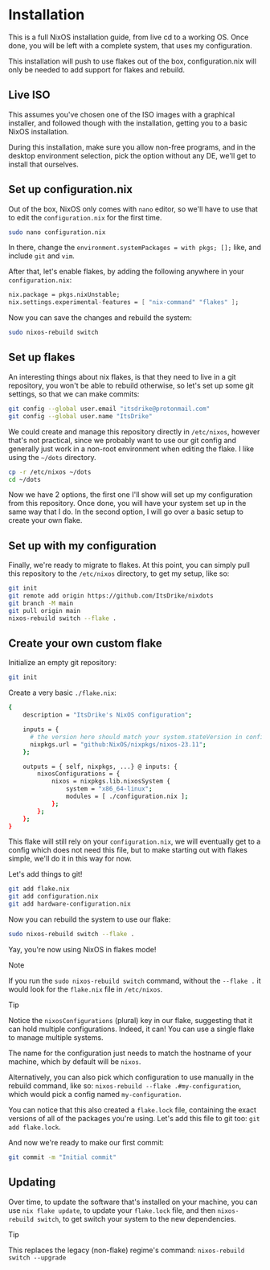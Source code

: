 # Installation

This is a full NixOS installation guide, from live cd to a working OS.
Once done, you will be left with a complete system, that uses my configuration.

This installation will push to use flakes out of the box, configuration.nix will
only be needed to add support for flakes and rebuild.

## Live ISO

This assumes you've chosen one of the ISO images with a graphical installer, and
followed though with the installation, getting you to a basic NixOS installation.

During this installation, make sure you allow non-free programs, and in the desktop environment selection, pick the option without any DE, we'll get to install that ourselves.

## Set up configuration.nix

Out of the box, NixOS only comes with `nano` editor, so we'll have to use that to edit the `configuration.nix` for the first time.

```sh
sudo nano configuration.nix
```

In there, change the `environment.systemPackages = with pkgs; [];` like, and include `git` and `vim`.

After that, let's enable flakes, by adding the following anywhere in your `configuration.nix`:

```nix
nix.package = pkgs.nixUnstable;
nix.settings.experimental-features = [ "nix-command" "flakes" ];
```

Now you can save the changes and rebuild the system:

```sh
sudo nixos-rebuild switch
```

## Set up flakes

An interesting things about nix flakes, is that they need to live in a git
repository, you won't be able to rebuild otherwise, so let's set up some git
settings, so that we can make commits:

```sh
git config --global user.email "itsdrike@protonmail.com"
git config --global user.name "ItsDrike"
```

We could create and manage this repository directly in `/etc/nixos`, however
that's not practical, since we probably want to use our git config and
generally just work in a non-root environment when editing the flake. I like
using the `~/dots` directory.

```sh
cp -r /etc/nixos ~/dots
cd ~/dots
```

Now we have 2 options, the first one I'll show will set up my configuration
from this repository. Once done, you will have your system set up in the same
way that I do. In the second option, I will go over a basic setup to create
your own flake.

## Set up with my configuration

Finally, we're ready to migrate to flakes. At this point, you can simply pull this repository
to the `/etc/nixos` directory, to get my setup, like so:

```sh
git init
git remote add origin https://github.com/ItsDrike/nixdots
git branch -M main
git pull origin main
nixos-rebuild switch --flake .
```

## Create your own custom flake

Initialize an empty git repository:

```sh
git init
```

Create a very basic `./flake.nix`:

```sh
{
    description = "ItsDrike's NixOS configuration";

    inputs = {
      # the version here should match your system.stateVersion in configuration.nix
      nixpkgs.url = "github:NixOS/nixpkgs/nixos-23.11";
    };

    outputs = { self, nixpkgs, ...} @ inputs: {
        nixosConfigurations = {
            nixos = nixpkgs.lib.nixosSystem {
                system = "x86_64-linux";
                modules = [ ./configuration.nix ];
            };
        };
    };
}
```

This flake will still rely on your `configuration.nix`, we will eventually get
to a config which does not need this file, but to make starting out with flakes
simple, we'll do it in this way for now.

Let's add things to git!

```sh
git add flake.nix
git add configuration.nix
git add hardware-configuration.nix
```

Now you can rebuild the system to use our flake:

```sh
sudo nixos-rebuild switch --flake .
```

Yay, you're now using NixOS in flakes mode!

> [!NOTE]
> If you run the `sudo nixos-rebuild switch` command, without the `--flake .`
> it would look for the `flake.nix` file in `/etc/nixos`.

> [!TIP]
> Notice the `nixosConfigurations` (plural) key in our flake, suggesting that
> it can hold multiple configurations. Indeed, it can! You can use a single
> flake to manage multiple systems.
>
> The name for the configuration just needs to match the hostname of your
> machine, which by default will be `nixos`.
>
> Alternatively, you can also pick which configuration to use manually in the
> rebuild command, like so: `nixos-rebuild --flake .#my-configuration`, which
> would pick a config named `my-configuration`.

You can notice that this also created a `flake.lock` file, containing the exact
versions of all of the packages you're using. Let's add this file to git too:
`git add flake.lock`.

And now we're ready to make our first commit:

```sh
git commit -m "Initial commit"
```

## Updating

Over time, to update the software that's installed on your machine, you can use
`nix flake update`, to update your `flake.lock` file, and then `nixos-rebuild
switch`, to get switch your system to the new dependencies.

> [!TIP]
> This replaces the legacy (non-flake) regime's command: `nixos-rebuild switch --upgrade`
